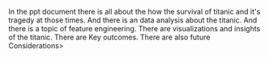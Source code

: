 In the ppt document there is all about the how the survival of titanic and it's tragedy at those times.
And there is an data analysis about the titanic.
And there is a topic of feature engineering.
 There are visualizations and insights of the titanic.
 There are Key outcomes.
 There are also future Considerations>
 
